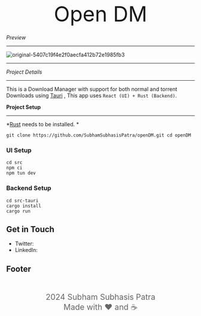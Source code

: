 <div style="text-align: center; font-size: 4em; margin-bottom: 20px;">
  <i class="fa fa-lock" aria-hidden="true"></i> Open DM
</div>

*Preview*
*****
![original-5407c19f4e2f0aecfa412b72e1985fb3](https://github.com/SubhamSubhasisPatra/openDM/assets/43811917/a2522363-6250-4dfe-ab9e-d36cc1d515f4)

*****

*Project Details*
 ****
This is a Download Manager with support for both normal and torrent Downloads using [Tauri](https://tauri.app/) ,
This app uses `React (UI) + Rust (Backend)`.

**Project Setup**
*****

*[Rust](https://www.rust-lang.org/tools/install) needs to be installed. *

``
git clone https://github.com/SubhamSubhasisPatra/openDM.git
cd openDM
``

### UI Setup

```
cd src
npm ci
npm tun dev
```

### Backend Setup

```
cd src-tauri
cargo install
cargo run
```


**Get in Touch**
---------------

* Twitter:
* LinkedIn:

**Footer**
---------
<div style="text-align: center; font-size: 1.5em; color: #666; margin-top: 50px;">
  <i class="fa fa-copyright" aria-hidden="true"></i> 2024 Subham Subhasis Patra
  <br>
  Made with ❤️ and ☕️
</div>
